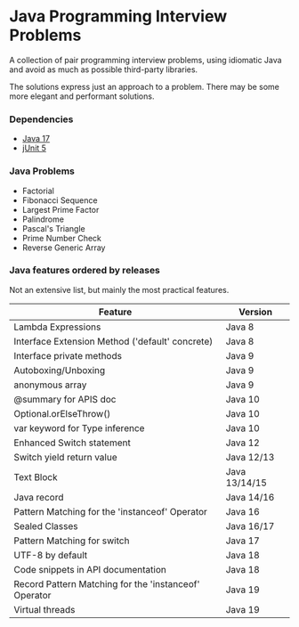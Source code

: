 # Java Programming Interview Problems
A collection of pair programming interview problems, using idiomatic Java and avoid as much as possible third-party libraries.

The solutions express just an approach to a problem. 
There may be some more elegant and performant solutions.

### Dependencies
 * [Java 17](https://www.oracle.com/java/technologies/javase/17-relnote-issues.html)
 * [jUnit 5](https://junit.org/junit5/)

### Java Problems
 * Factorial
 * Fibonacci Sequence
 * Largest Prime Factor
 * Palindrome
 * Pascal's Triangle
 * Prime Number Check
 * Reverse Generic Array

### Java features ordered by releases

Not an extensive list, but mainly the most practical features.

| **Feature**                                           | **Version**   |
|-------------------------------------------------------|---------------|
| Lambda Expressions                                    | Java 8        |
| Interface Extension Method ('default' concrete)       | Java 8        |
| Interface private methods                             | Java 9        |
| Autoboxing/Unboxing                                   | Java 9        |
| anonymous array                                       | Java 9        |
| @summary for APIS doc                                 | Java 10       |
| Optional.orElseThrow()                                | Java 10       |
| var keyword for Type inference                        | Java 10       |
| Enhanced Switch statement                             | Java 12       |
| Switch yield return value                             | Java 12/13    |
| Text Block                                            | Java 13/14/15 |
| Java record                                           | Java 14/16    |
| Pattern Matching for the 'instanceof' Operator        | Java 16       |
| Sealed Classes                                        | Java 16/17    |
| Pattern Matching for switch                           | Java 17       |
| UTF-8 by default                                      | Java 18       |
| Code snippets in API documentation                    | Java 18       |
| Record Pattern Matching for the 'instanceof' Operator | Java 19       |
| Virtual threads                                       | Java 19       |

